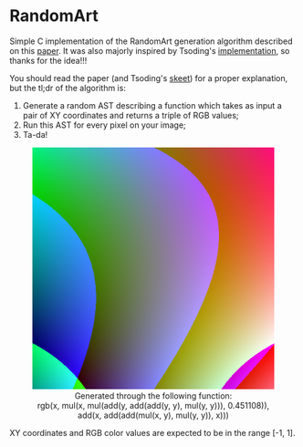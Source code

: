 # RandomArt

Simple C implementation of the RandomArt generation algorithm described on this
[paper](http://users.ece.cmu.edu/~adrian/projects/validation/validation.pdf). It was also majorly inspired by Tsoding's
[implementation](https://github.com/tsoding/randomart), so thanks for the idea!!!

You should read the paper (and Tsoding's [skeet](https://bsky.app/profile/tsoding.bsky.social/post/3la5htxu4542x))
for a proper explanation, but the tl;dr of the algorithm is:
1. Generate a random AST describing a function which takes as input a pair of XY coordinates and returns a triple of
   RGB values;
2. Run this AST for every pixel on your image;
3. Ta-da!

<center>
	<figure>
		<img alt="Colorful output of the RandomArt algorithm" src="example.png">
		<figcaption>Generated through the following function:<br>rgb(x, mul(x, mul(add(y, add(add(y, y), mul(y, y))), 0.451108)), add(x, add(add(mul(x, y), mul(y, y)), x)))</figcaption>
	</figure>
</center>

XY coordinates and RGB color values are expected to be in the range [-1, 1].
